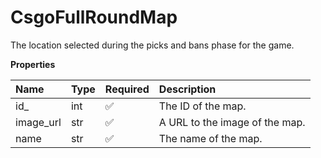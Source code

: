 # CsgoFullRoundMap

The location selected during the picks and bans phase for the game.

**Properties**

| Name      | Type | Required | Description                    |
| :-------- | :--- | :------- | :----------------------------- |
| id\_      | int  | ✅       | The ID of the map.             |
| image_url | str  | ✅       | A URL to the image of the map. |
| name      | str  | ✅       | The name of the map.           |
